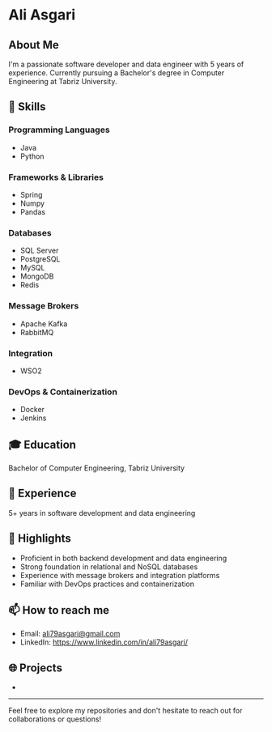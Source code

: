 # Ali Asgari
 
## About Me
I'm a passionate software developer and data engineer with 5 years of experience. Currently pursuing a Bachelor's degree in Computer Engineering at Tabriz University.
 
## 🚀 Skills
 
### Programming Languages
- Java
- Python
 
### Frameworks & Libraries
- Spring
- Numpy
- Pandas
 
### Databases
- SQL Server
- PostgreSQL
- MySQL
- MongoDB
- Redis
 
### Message Brokers
- Apache Kafka
- RabbitMQ
 
### Integration
- WSO2
 
### DevOps & Containerization
- Docker
- Jenkins
 
## 🎓 Education
Bachelor of Computer Engineering, Tabriz University
 
## 💼 Experience
5+ years in software development and data engineering
 
## 🌟 Highlights
- Proficient in both backend development and data engineering
- Strong foundation in relational and NoSQL databases
- Experience with message brokers and integration platforms
- Familiar with DevOps practices and containerization
 
## 📫 How to reach me
- Email: ali79asgari@gmail.com
- LinkedIn: https://www.linkedin.com/in/ali79asgari/
 
## 🌐 Projects
-
 
---
 
Feel free to explore my repositories and don't hesitate to reach out for collaborations or questions!

